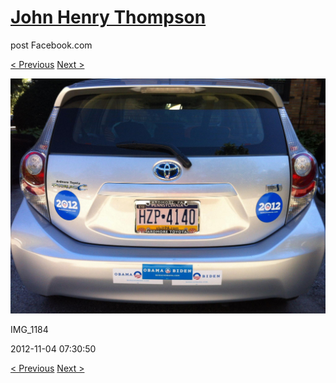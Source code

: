 # [John Henry Thompson](../README.md)
post Facebook.com

[< Previous](2012-11-04-1.md) [Next >](2012-10-12-3.md)

[![](../media/2012-11-04/Obama-2012-IMG_1184.jpg)](../README.md)

IMG_1184

2012-11-04 07:30:50

[< Previous](2012-11-04-1.md) [Next >](2012-10-12-3.md)